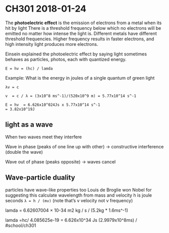 # CH301 2018-01-24
The **photoelectric effect** is the emission of electrons from a metal when its  hit by light
There is a threshold frequency below which no electrons will be emitted no matter how intense the light is. Different metals have different threshold frequencies. Higher frequency results in faster electrons, and high intensity light produces more electrons.

Einsein explained the photoelectric effect by saying light sometimes behaves as particles, photos, each with quantized energy.

`E = hv = (hc) / lamda `

Example: 
What is the energy in joules of a single quantum of green light
```
λv = c

v  = c / λ = (3x10^8 ms^-1)/(520x10^9 m) = 5.77x10^14 s^-1

E = hv  = 6.626x10^024Js x 5.77x10^14 s^-1
= 3.82x10^19J
```

## light as a wave
When two waves meet they interfere

Wave in phase (peaks of one line up with other) -> constructive interference (double the wave)

Wave out of phase (peaks opposite) -> waves cancel 

## Wave-particle duality

particles have wave-like properties too
Louis de Broglie won Nobel for suggesting this
calculate wavelength from mass and velocity
h is joule seconds 
`λ = h / (mv)` (note that’s v velocity not v frequency)

lamda = 6.62607004 × 10-34 m2 kg / s / (5.2kg * 1.6ms^-1)

lamda =hc/  4.085625e-19 = 6.626x10^34 Js (2.9979x10^8ms) / 
#school/ch301